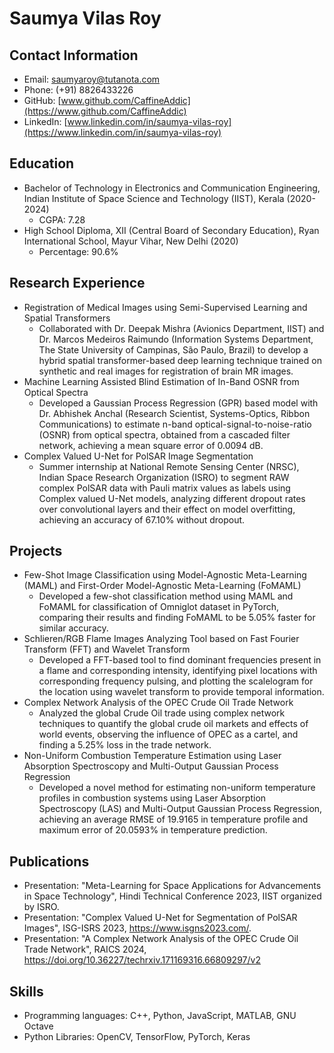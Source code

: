 Saumya Vilas Roy
================

Contact Information
----------------

* Email: [saumyaroy@tutanota.com](mailto:saumyaroy@tutanota.com)
* Phone: (+91) 8826433226
* GitHub: [www.github.com/CaffineAddic](https://www.github.com/CaffineAddic)
* LinkedIn: [www.linkedin.com/in/saumya-vilas-roy](https://www.linkedin.com/in/saumya-vilas-roy)

Education
----------

* Bachelor of Technology in Electronics and Communication Engineering, Indian Institute of Space Science and Technology (IIST), Kerala (2020-2024)
	+ CGPA: 7.28
* High School Diploma, XII (Central Board of Secondary Education), Ryan International School, Mayur Vihar, New Delhi (2020)
	+ Percentage: 90.6%

Research Experience
------------------

* Registration of Medical Images using Semi-Supervised Learning and Spatial Transformers
	+ Collaborated with Dr. Deepak Mishra (Avionics Department, IIST) and Dr. Marcos Medeiros Raimundo (Information Systems Department, The State University of Campinas, São Paulo, Brazil) to develop a hybrid spatial transformer-based deep learning technique trained on synthetic and real images for registration of brain MR images.
* Machine Learning Assisted Blind Estimation of In-Band OSNR from Optical Spectra
	+ Developed a Gaussian Process Regression (GPR) based model with Dr. Abhishek Anchal (Research Scientist, Systems-Optics, Ribbon Communications) to estimate n-band optical-signal-to-noise-ratio (OSNR) from optical spectra, obtained from a cascaded filter network, achieving a mean square error of 0.0094 dB.
* Complex Valued U-Net for PolSAR Image Segmentation
	+ Summer internship at National Remote Sensing Center (NRSC), Indian Space Research Organization (ISRO) to segment RAW complex PolSAR data with Pauli matrix values as labels using Complex valued U-Net models, analyzing different dropout rates over convolutional layers and their effect on model overfitting, achieving an accuracy of 67.10% without dropout.

Projects
--------

* Few-Shot Image Classification using Model-Agnostic Meta-Learning (MAML) and First-Order Model-Agnostic Meta-Learning (FoMAML)
	+ Developed a few-shot classification method using MAML and FoMAML for classification of Omniglot dataset in PyTorch, comparing their results and finding FoMAML to be 5.05% faster for similar accuracy.
* Schlieren/RGB Flame Images Analyzing Tool based on Fast Fourier Transform (FFT) and Wavelet Transform
	+ Developed a FFT-based tool to find dominant frequencies present in a flame and corresponding intensity, identifying pixel locations with corresponding frequency pulsing, and plotting the scalelogram for the location using wavelet transform to provide temporal information.
* Complex Network Analysis of the OPEC Crude Oil Trade Network
	+ Analyzed the global Crude Oil trade using complex network techniques to quantify the global crude oil markets and effects of world events, observing the influence of OPEC as a cartel, and finding a 5.25% loss in the trade network.
* Non-Uniform Combustion Temperature Estimation using Laser Absorption Spectroscopy and Multi-Output Gaussian Process Regression
	+ Developed a novel method for estimating non-uniform temperature profiles in combustion systems using Laser Absorption Spectroscopy (LAS) and Multi-Output Gaussian Process Regression, achieving an average RMSE of 19.9165 in temperature profile and maximum error of 20.0593% in temperature prediction.

Publications
------------

* Presentation: "Meta-Learning for Space Applications for Advancements in Space Technology", Hindi Technical Conference 2023, IIST organized by ISRO.
* Presentation: "Complex Valued U-Net for Segmentation of PolSAR Images", ISG-ISRS 2023, https://www.isgns2023.com/.
* Presentation: "A Complex Network Analysis of the OPEC Crude Oil Trade Network", RAICS 2024, https://doi.org/10.36227/techrxiv.171169316.66809297/v2

Skills
------

* Programming languages: C++, Python, JavaScript, MATLAB, GNU Octave
* Python Libraries: OpenCV, TensorFlow, PyTorch, Keras
